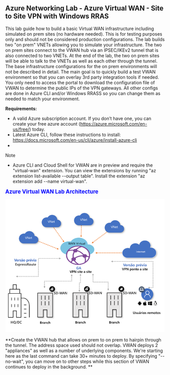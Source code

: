 ## Azure Networking Lab - Azure Virtual WAN - Site to Site VPN with Windows RRAS 

This lab guide how to build a basic Virtual WAN infrastructure including simulated on prem sites (no hardware needed). This is for testing purposes only and should not be considered production configurations. The lab builds two "on prem" VNETs allowing you to simulate your infrastructure. The two on prem sites connect to the VWAN hub via an IPSEC/IKEv2 tunnel that is also connected to two VNETs. At the end of the lab, the two on prem sites will be able to talk to the VNETs as well as each other through the tunnel. The base infrastructure configurations for the on prem environments will not be described in detail. The main goal is to quickly build a test VWAN environment so that you can overlay 3rd party integration tools if needed. You only need to access the portal to download the configuration file of VWAN to determine the public IPs of the VPN gateways. All other configs are done in Azure CLI and/or Windows RRASS so you can change them as needed to match your environment.

**Requirements:**

- A valid Azure subscription account. If you don’t have one, you can create your free azure account (https://azure.microsoft.com/en-us/free/) today.
- Latest Azure CLI, follow these instructions to install: https://docs.microsoft.com/en-us/cli/azure/install-azure-cli
- 
   
> [!NOTE]
> - Azure CLI and Cloud Shell for VWAN are in preview and require the "virtual-wan" extension. You can view the extensions by running "az extension list-available --output table". Install the extension "az extension add --name virtual-wan".


<span style="color:blue;font-size:1.2em">**Azure Virtual WAN Lab Architecture** </span>

![Virtual WAN](./images/virtualwan1.png)


**Create the VWAN hub that allows on prem to on prem to hairpin through the tunnel. The address space used should not overlap. VWAN deploys 2 "appliances" as well as a number of underlying components. We're starting here as the last command can take 30+ minutes to deploy. By specifying "--no-wait", you can move on to other steps while this section of VWAN continues to deploy in the background. **
